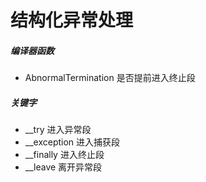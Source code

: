 # 结构化异常处理

##### 编译器函数
- AbnormalTermination 是否提前进入终止段

##### 关键字
- __try 进入异常段
- __exception 进入捕获段
- __finally 进入终止段
- __leave 离开异常段